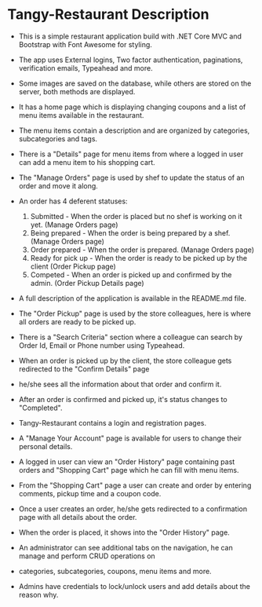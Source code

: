 # Tangy-Restaurant Description
- This is a simple restaurant application build with .NET Core MVC and Bootstrap with Font Awesome for styling.
- The app uses External logins, Two factor authentication, paginations, verification emails, Typeahead and more.
- Some images are saved on the database, while others are stored on the server, both methods are displayed.
- It has a home page which is displaying changing coupons and a list of menu items available in the restaurant.
- The menu items contain a description and are organized by categories, subcategories and tags.
- There is a "Details" page for menu items from where a logged in user can add a menu item to his shopping cart.
- The "Manage Orders" page is used by shef to update the status of an order and move it along.
- An order has 4 deferent statuses: 
	01. Submitted - When the order is placed but no shef is working on it yet. (Manage Orders page)
	02. Being prepared - When the order is being prepared by a shef. (Manage Orders page)
	03. Order prepared - When the order is prepared. (Manage Orders page)
	04. Ready for pick up - When the order is ready to be picked up by the client (Order Pickup page)
	05. Competed - When an order is picked up and confirmed by the admin. (Order Pickup Details page)

- A full description of the application is available in the README.md file.
- The "Order Pickup" page is used by the store colleagues, here is where all orders are ready to be picked up.
- There is a "Search Criteria" section where a colleague can search by Order Id, Email or Phone number using Typeahead.
- When an order is picked up by the client, the store colleague gets redirected to the "Confirm Details" page 
- he/she sees all the information about that order and confirm it.
- After an order is confirmed and picked up, it's status changes to "Completed".
	
- Tangy-Restaurant contains a login and registration pages.
- A "Manage Your Account" page is available for users to change their personal details.
- A logged in user can view an "Order History" page containing past orders and "Shopping Cart" page which he can fill with menu items.
- From the "Shopping Cart" page a user can create and order by entering comments, pickup time and a coupon code.
- Once a user creates an order, he/she gets redirected to a confirmation page with all details about the order.
- When the order is placed, it shows into the "Order History" page.	
- An administrator can see additional tabs on the navigation, he can manage and perform CRUD operations on 
- categories, subcategories, coupons, menu items and more.
- Admins have credentials to lock/unlock users and add details about the reason why.


	